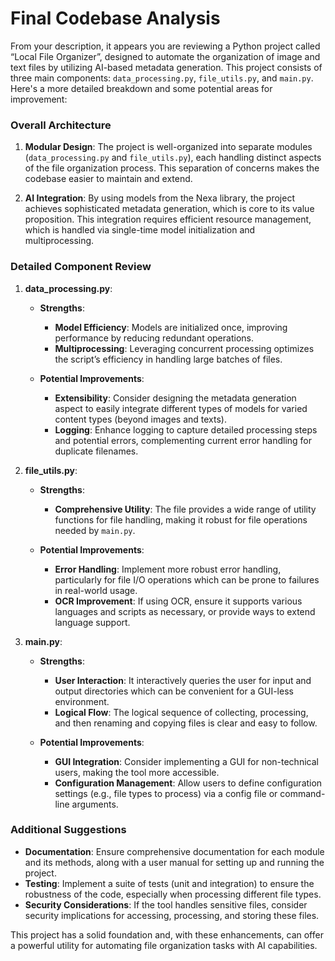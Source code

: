 # Final Codebase Analysis

From your description, it appears you are reviewing a Python project called “Local File Organizer”, designed to automate the organization of image and text files by utilizing AI-based metadata generation. This project consists of three main components: `data_processing.py`, `file_utils.py`, and `main.py`. Here's a more detailed breakdown and some potential areas for improvement:

### Overall Architecture

1. **Modular Design**: The project is well-organized into separate modules (`data_processing.py` and `file_utils.py`), each handling distinct aspects of the file organization process. This separation of concerns makes the codebase easier to maintain and extend.

2. **AI Integration**: By using models from the Nexa library, the project achieves sophisticated metadata generation, which is core to its value proposition. This integration requires efficient resource management, which is handled via single-time model initialization and multiprocessing.

### Detailed Component Review

1. **data_processing.py**:
    - **Strengths**:
        - **Model Efficiency**: Models are initialized once, improving performance by reducing redundant operations.
        - **Multiprocessing**: Leveraging concurrent processing optimizes the script’s efficiency in handling large batches of files.

    - **Potential Improvements**:
        - **Extensibility**: Consider designing the metadata generation aspect to easily integrate different types of models for varied content types (beyond images and texts).
        - **Logging**: Enhance logging to capture detailed processing steps and potential errors, complementing current error handling for duplicate filenames.

2. **file_utils.py**:
    - **Strengths**:
        - **Comprehensive Utility**: The file provides a wide range of utility functions for file handling, making it robust for file operations needed by `main.py`.

    - **Potential Improvements**:
        - **Error Handling**: Implement more robust error handling, particularly for file I/O operations which can be prone to failures in real-world usage.
        - **OCR Improvement**: If using OCR, ensure it supports various languages and scripts as necessary, or provide ways to extend language support.

3. **main.py**:
    - **Strengths**:
        - **User Interaction**: It interactively queries the user for input and output directories which can be convenient for a GUI-less environment.
        - **Logical Flow**: The logical sequence of collecting, processing, and then renaming and copying files is clear and easy to follow.

    - **Potential Improvements**:
        - **GUI Integration**: Consider implementing a GUI for non-technical users, making the tool more accessible.
        - **Configuration Management**: Allow users to define configuration settings (e.g., file types to process) via a config file or command-line arguments.

### Additional Suggestions

- **Documentation**: Ensure comprehensive documentation for each module and its methods, along with a user manual for setting up and running the project.
- **Testing**: Implement a suite of tests (unit and integration) to ensure the robustness of the code, especially when processing different file types.
- **Security Considerations**: If the tool handles sensitive files, consider security implications for accessing, processing, and storing these files.

This project has a solid foundation and, with these enhancements, can offer a powerful utility for automating file organization tasks with AI capabilities.